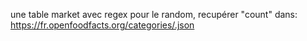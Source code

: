 une table market avec regex
pour le random, recupérer "count" dans:
 https://fr.openfoodfacts.org/categories/.json